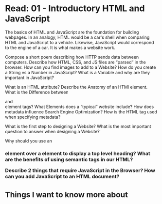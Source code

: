 # Read: 01 - Introductory HTML and JavaScript

The basics of HTML and JavaScript are the foundation for building webpages. In an analogy, HTML would be a car's shell when comparing HTML and JavaScript to a vehicle. Likewise, JavaScript would correspond to the engine of a car. It is what makes a website work. 

Compose a short poem describing how HTTP sends data between computers.
Describe how HTML, CSS, and JS files are “parsed” in the browser.
How can you find images to add to a Website?
How do you create a String vs a Number in JavaScript?
What is a Variable and why are they important in JavaScript?


What is an HTML attribute?
Describe the Anatomy of an HTMl element.
What is the Difference between <article> and <section> element tags?
What Elements does a “typical” website include?
How does metadata influence Search Engine Optimization?
How is the <meta> HTML tag used when specifying metadata?
  
  
What is the first step to designing a Website?
What is the most important question to answer when designing a Website?
  
Why should you use an <h1> element over a <span> element to display a top level heading?
What are the benefits of using semantic tags in our HTML?
  
  
Describe 2 things that require JavaScript in the Browser?
How can you add JavaScript to an HTML document?

## Things I want to know more about

